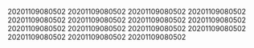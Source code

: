 20201109080502
20201109080502
20201109080502
20201109080502
20201109080502
20201109080502
20201109080502
20201109080502
20201109080502
20201109080502
20201109080502
20201109080502
20201109080502
20201109080502
20201109080502
